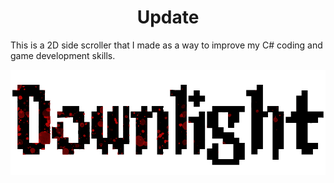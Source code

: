 <h1 align="center">Update</h1>

This is a 2D side scroller that I made as a way to improve my C# coding and game development skills. 

![Game Title.](DownLight/Pictures/Downlight_Title.png)